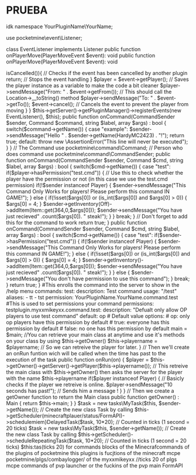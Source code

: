 # PRUEBA
idk
namespace YourPluginName\YourName;

use pocketmine\event\Listener;

class EventListener implements Listener 
public function onPlayerMove(PlayerMoveEvent $event): void
public function onPlayerMove(PlayerMoveEvent $event): void
<?php

namespace YourPluginName\YourName;

use pocketmine\event\Listener;
use pocketmine\event\player\PlayerMoveEvent;

class EventListener implements Listener{
    public function onPlayerMove(PlayerMoveEvent $event): void{
        if($event->isCancelled()){ // Checks if the event has been cancelled by another plugin
            return; // Stops the event handling
        }
        
        $player = $event->getPlayer(); // Saves the player instance as a variable to make the code a bit cleaner
        $player->sendMessage("From: " . $event->getFrom()); // This should call the Location->__toString() method
        $player->sendMessage("To: " . $event->getTo());

        $event->cancel(); // Cancels the event to prevent the player from moving
    }
}
$this->getServer()->getPluginManager()->registerEvents(new EventListener(), $this);
public function onCommand(CommandSender $sender, Command $command, string $label, array $args) : bool {
    switch($command->getName()) {
        case "example":
            $sender->sendMessage("Hello " . $sender->getName(HardyMC2423) . "!");

            return true;
        default:
            throw new \AssertionError("This line will never be executed");
    }
}
// The Command
use pocketmine\command\Command;
      
// Person who does command
use pocketmine\command\CommandSender;
public function onCommand(CommandSender $sender, Command $cmd, string $label, array $args) : bool {
  switch($cmd->getName()) {
    case "test":
      if($player->hasPermission("test.cmd")) { // Use this to check whether the player have the permission or not (in this case we use the test.cmd permission)
        if(!$sender instanceof Player) {
          $sender->sendMessage("This Command Only Works for players! Please perform this command IN GAME!");
        } else {
          if(!isset($args[0]) or (is_int($args[0]) and $args[0] > 0)) { 
            $args[0] = 4; 
          }
          $sender->getInventory(Off)->addItem(Item::get(364,0,$args[0]));
          $sender->sendMessage("You have just recieved" .count($args[0]). " steak!");
        }
      }
    break;
  }
  // Don't forget to add this for the command to work
  return true;
}
public function onCommand(CommandSender $sender, Command $cmd, string $label, array $args) : bool {
   switch($cmd->getName()) {
     case "test":
       if($sender->hasPermission("test.cmd")) {
         if(!$sender instanceof Player) {
           $sender->sendMessage("This Command Only Works for players! Please perform this command IN GAME!");
         } else {
           if(!isset($args[0]) or (is_int($args[0]) and $args[0] > 0)) { 
            $args[0] = 4; 
           }
           $sender->getInventory()->addItem(Item::get(364,0,$args[0]));
           $sender->sendMessage("You have just recieved" .count($args[0]). " steak!");
         }
       } else {
         $sender->sendMessage("You don't have permission to use this command");
       }
     break;
  }
  return true;
}
#This enrolls the command into the server to show in the /help menu
commands:
  test:
    description: Test command
    usage: "/test"
    aliases:
      - tt
      - tst
    permission: YourPluginName.YourName.command.test
    
#This is used to set permissions your command
permissions:
  testplugin.myxxmikeyxx.command.test:
    description: "Defualt only allow OP players to use test command"
    default: op
    # Default value options:
    # op: only op players have this permission by default
    # true: everyone has this permission by default
    # false: no one has this permission by default
<?php // As always when you start a PHP file

namespace YourPluginName\YourName\tasks; // Use the same namespace as in your first file but add a \tasks who symbolise that this file is in the subfolder "tasks"

use pocketmine\scheduler\Task; // This is the class that your task will extends to be a plugin task
use ExampleName\Main; // This will allow us to use our main class. It is a required argument for a plugin task.
            
class MyTask extends Task { // Remember that your task must have the same name as your file !

// First we need a __construct function which is used when you create a class to set default variables, ect...
    public function __construct(Main $main, string $playername) { // The arguments you define here depends on what do you want to do exept for your base.
       $this->main = $main; //You can retrieve your main class at anytime and use it's methods on your class by using $this->getOwner()
       $this->playername = $playername; // So we can retreive the player for later.
    }

// Then we'll create an onRun funtion wich will be called when the time has past to the execution of the task
    public function onRun(on) {
        $player = $this->getOwner()->getServer()->getPlayer($this->playername()); // This retreive the main class with $this->getOwner() then asks the server for the player with the name $this->playername
        if($player instanceof Player) { // Basicly checks if the player we retreive is online.
            $player->sendMessage("10 seconds has past!"); // Sends him a message !
        }
    }
// Then we create a getOwner function to return the Main class
    public function getOwner() : Main {
        return $this->main;
    }
}
    $task = new tasks\MyTask($this, $sender->getName()); // Create the new class Task by calling
    $this->getScheduler(minecraftplauer/status/FormAPI)->schedulemiem}DelayedTask($task, 10*20); // Counted in ticks (1 second = 20 ticks)
        $task = new tasks\MyTask($this, $sender->getName()); // Create the new class Task by calling
    $this->getScheduler()->scheduleRepeatingTask($task, 10*20); // Counted in ticks (1 second = 20 ticks)
$this:tas(ticks 20) for commands blocks of the Minecrafcommands of the plugins of pocketmine 
this plugins is fucjtions of the minecraft mcpe pocketmine/plgs/combaylogger/ of the myxxmikeyxx
//ticks 20 of plgs mcpe commands of pvp launcher or the fuckins of the pvp main FormAPI
